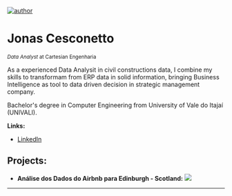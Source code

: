 [![author](https://img.shields.io/badge/author-jonascesconetto-red.svg)](https://www.linkedin.com/in/jonascesconetto) 
<!--[![](https://img.shields.io/badge/python-3.7+-blue.svg)](https://www.python.org/downloads/release/python-365/) 
[![GPLv3 license](https://img.shields.io/badge/License-GPLv3-blue.svg)](http://perso.crans.org/besson/LICENSE.html) 
[![contributions welcome](https://img.shields.io/badge/contributions-welcome-brightgreen.svg?style=flat)](https://github.com/carlosfab/data_science/issues) -->

<!-- <p align="center">
  <img src="_img/banner.png" >
</p> -->

# Jonas Cesconetto
<sub>*Data Analyst* at Cartesian Engenharia</sub>

As a experienced Data Analysit in civil constructions data, I combine my skills to transformam from ERP data in solid information, bringing Business Intelligence as tool to data driven decision in strategic management company.

Bachelor's degree in Computer Engineering from University of Vale do Itajaí (UNIVALI). 

<!-- **Background in:** P, Machine Learning, Space Operations and Mathematical Optimisation. -->

**Links:**
<!-- * [Blog]() -->
* [LinkedIn](https://www.linkedin.com/in/jonascesconetto)
<!-- * [Medium](https://www.medium.com) -->


## Projects: 
* **Análise dos Dados do Airbnb para Edinburgh - Scotland:** [![](https://img.shields.io/badge/Link-blue.svg)](https://github.com/jonascesconetto/data_science/blob/main/Analisando_os_Dados_do_Airbnb_(Edinburgh_Scotland).ipynb) 


<!-- * **Como Implementar Regressão Linear com Python:** https://bit.ly/2Li5pzY -->
<!-- * **Data Science: Investigando o naufrágio do Titanic:** https://bit.ly/2Ubr5SH -->
---
